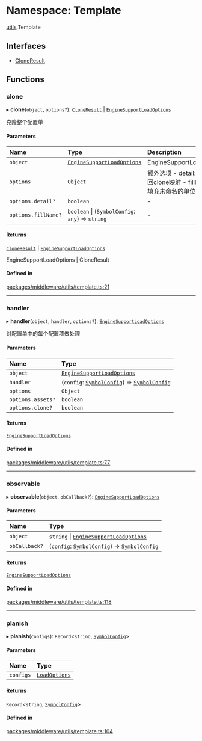# Namespace: Template

[utils](utils.md).Template

## Interfaces

- [CloneResult](../interfaces/utils.Template.CloneResult.md)

## Functions

### clone

▸ **clone**(`object`, `options?`): [`CloneResult`](../interfaces/utils.Template.CloneResult.md) \| [`EngineSupportLoadOptions`](engine.md#enginesupportloadoptions)

克隆整个配置单

#### Parameters

| Name | Type | Description |
| :------ | :------ | :------ |
| `object` | [`EngineSupportLoadOptions`](engine.md#enginesupportloadoptions) | EngineSupportLoadOptions |
| `options` | `Object` | 额外选项 - detail:bolean 返回clone映射 - fillName 是否填充未命名的单位 |
| `options.detail?` | `boolean` | - |
| `options.fillName?` | `boolean` \| (`SymbolConfig`: `any`) => `string` | - |

#### Returns

[`CloneResult`](../interfaces/utils.Template.CloneResult.md) \| [`EngineSupportLoadOptions`](engine.md#enginesupportloadoptions)

EngineSupportLoadOptions | CloneResult

#### Defined in

[packages/middleware/utils/template.ts:21](https://github.com/Shiotsukikaedesari/vis-three/blob/2f5203e6/packages/middleware/utils/template.ts#L21)

___

### handler

▸ **handler**(`object`, `handler`, `options?`): [`EngineSupportLoadOptions`](engine.md#enginesupportloadoptions)

对配置单中的每个配置项做处理

#### Parameters

| Name | Type |
| :------ | :------ |
| `object` | [`EngineSupportLoadOptions`](engine.md#enginesupportloadoptions) |
| `handler` | (`config`: [`SymbolConfig`](../interfaces/module.SymbolConfig.md)) => [`SymbolConfig`](../interfaces/module.SymbolConfig.md) |
| `options` | `Object` |
| `options.assets?` | `boolean` |
| `options.clone?` | `boolean` |

#### Returns

[`EngineSupportLoadOptions`](engine.md#enginesupportloadoptions)

#### Defined in

[packages/middleware/utils/template.ts:77](https://github.com/Shiotsukikaedesari/vis-three/blob/2f5203e6/packages/middleware/utils/template.ts#L77)

___

### observable

▸ **observable**(`object`, `obCallback?`): [`EngineSupportLoadOptions`](engine.md#enginesupportloadoptions)

#### Parameters

| Name | Type |
| :------ | :------ |
| `object` | `string` \| [`EngineSupportLoadOptions`](engine.md#enginesupportloadoptions) |
| `obCallback?` | (`config`: [`SymbolConfig`](../interfaces/module.SymbolConfig.md)) => [`SymbolConfig`](../interfaces/module.SymbolConfig.md) |

#### Returns

[`EngineSupportLoadOptions`](engine.md#enginesupportloadoptions)

#### Defined in

[packages/middleware/utils/template.ts:118](https://github.com/Shiotsukikaedesari/vis-three/blob/2f5203e6/packages/middleware/utils/template.ts#L118)

___

### planish

▸ **planish**(`configs`): `Record`<`string`, [`SymbolConfig`](../interfaces/module.SymbolConfig.md)\>

#### Parameters

| Name | Type |
| :------ | :------ |
| `configs` | [`LoadOptions`](plugin_DataSupportManagerPlugin.md#loadoptions) |

#### Returns

`Record`<`string`, [`SymbolConfig`](../interfaces/module.SymbolConfig.md)\>

#### Defined in

[packages/middleware/utils/template.ts:104](https://github.com/Shiotsukikaedesari/vis-three/blob/2f5203e6/packages/middleware/utils/template.ts#L104)
